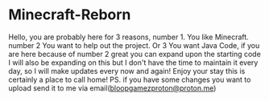 # Minecraft-Reborn
Hello, you are probably here for 3 reasons, number 1. You like Minecraft. number 2 You want to help out the project. Or 3 You want Java Code, if you are here because of number 2 great you can expand upon the starting code I will also be expanding on this but I don't have the time to maintain it every day, so I will make updates every now and again! Enjoy your stay this is certainly a place to call home! PS. if you have some changes you want to upload send it to me via email(bloopgamezproton@proton.me) 
